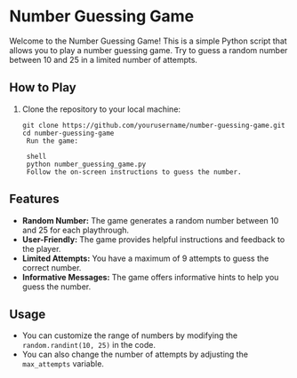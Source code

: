 # Number Guessing Game

Welcome to the Number Guessing Game! This is a simple Python script that allows you to play a number guessing game. Try to guess a random number between 10 and 25 in a limited number of attempts.

## How to Play

1. Clone the repository to your local machine:

   ```shell
   git clone https://github.com/yourusername/number-guessing-game.git
   cd number-guessing-game
    Run the game:
    
    shell
    python number_guessing_game.py
    Follow the on-screen instructions to guess the number.
## Features

- **Random Number:** The game generates a random number between 10 and 25 for each playthrough.
- **User-Friendly:** The game provides helpful instructions and feedback to the player.
- **Limited Attempts:** You have a maximum of 9 attempts to guess the correct number.
- **Informative Messages:** The game offers informative hints to help you guess the number.

## Usage

- You can customize the range of numbers by modifying the `random.randint(10, 25)` in the code.
- You can also change the number of attempts by adjusting the `max_attempts` variable.
